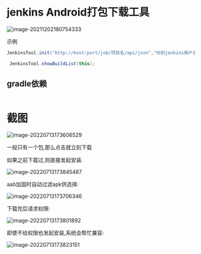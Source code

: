 # jenkins Android打包下载工具

![image-20211202180754333](https://cdn.jsdelivr.net/gh/hss01248/picbed@master/pic/1638439674379-image-20211202180754333.jpg)

示例

```java
JenkinsTool.init("http://host:port/job/项目名/api/json","你的jenkins用户名",  "你的apitoken");

 JenkinsTool.showBuildList(this);

```

## gradle依赖

```groovy

```

# 截图

![image-20220713173606529](https://cdn.jsdelivr.net/gh/shuiniuhss/myimages@main/imagemac2/1657704971797-image-20220713173606529.jpg)

一般只有一个包,那么点击就立刻下载

如果之前下载过,则直接发起安装.

![image-20220713173845487](https://cdn.jsdelivr.net/gh/shuiniuhss/myimages@main/imagemac2/1657705125517-image-20220713173845487.jpg)

aab加固时自动过滤apk供选择:

![image-20220713173706346](https://cdn.jsdelivr.net/gh/shuiniuhss/myimages@main/imagemac2/1657705026375-image-20220713173706346.jpg)

下载完后请求权限:

![image-20220713173801892](https://cdn.jsdelivr.net/gh/shuiniuhss/myimages@main/imagemac2/1657705081922-image-20220713173801892.jpg)

即使不给权限也发起安装,系统会帮忙兼容:

![image-20220713173823151](https://cdn.jsdelivr.net/gh/shuiniuhss/myimages@main/imagemac2/1657705103180-image-20220713173823151.jpg)